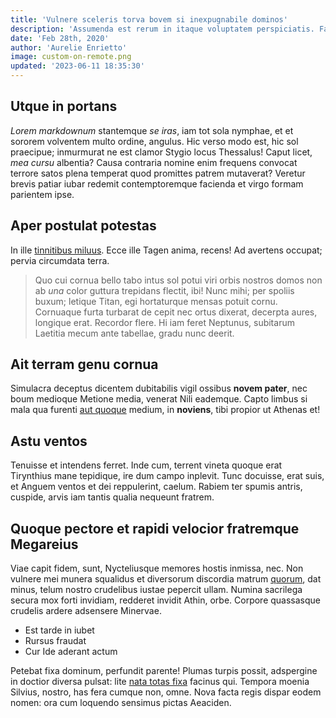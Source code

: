 ```yaml
---
title: 'Vulnere sceleris torva bovem si inexpugnabile dominos'
description: 'Assumenda est rerum in itaque voluptatem perspiciatis. Facere ratione maxime eaque rem.'
date: 'Feb 28th, 2020'
author: 'Aurelie Enrietto'
image: custom-on-remote.png
updated: '2023-06-11 18:35:30'
---
```


## Utque in portans

*Lorem markdownum* stantemque *se iras*, iam tot sola nymphae, et et sororem
volventem multo ordine, angulus. Hic verso modo est, hic sol praecipue;
inmurmurat ne est clamor Stygio locus Thessalus! Caput licet, *mea cursu*
albentia? Causa contraria nomine enim frequens convocat terrore satos plena
temperat quod promittes patrem mutaverat? Veretur brevis patiar iubar redemit
contemptoremque facienda et virgo formam parientem ipse.

## Aper postulat potestas

In ille [tinnitibus miluus](http://omnes.io/). Ecce ille Tagen anima, recens! Ad
avertens occupat; pervia circumdata terra.

> Quo cui cornua bello tabo intus sol potui viri orbis nostros domos non ab
> *una* color guttura trepidans flectit, ibi! Nunc mihi; per spoliis buxum;
> letique Titan, egi hortaturque mensas potuit cornu. Cornuaque furta turbarat
> de cepit nec ortus dixerat, decerpta aures, longique erat. Recordor flere. Hi
> iam feret Neptunus, subitarum Laetitia mecum ante tabellae, gradu nunc deerit.

## Ait terram genu cornua

Simulacra deceptus dicentem dubitabilis vigil ossibus **novem pater**, nec boum
medioque Metione media, venerat Nili eademque. Capto limbus si mala qua furenti
[aut quoque](http://tandemfrigidus.com/) medium, in **noviens**, tibi propior ut
Athenas et!

## Astu ventos

Tenuisse et intendens ferret. Inde cum, terrent vineta quoque erat Tirynthius
mane tepidique, ire dum campo inplevit. Tunc docuisse, erat suis, et Anguem
ventos et dei reppulerint, caelum. Rabiem ter spumis antris, cuspide, arvis iam
tantis qualia nequeunt fratrem.

## Quoque pectore et rapidi velocior fratremque Megareius

Viae capit fidem, sunt, Nycteliusque memores hostis inmissa, nec. Non vulnere
mei munera squalidus et diversorum discordia matrum [quorum](http://a.net/), dat
minus, telum nostro crudelibus iustae pepercit ullam. Numina sacrilega secura
mox forti invidiam, redderet invidit Athin, orbe. Corpore quassasque crudelis
ardere adsensere Minervae.

- Est tarde in iubet
- Rursus fraudat
- Cur Ide aderant actum

Petebat fixa dominum, perfundit parente! Plumas turpis possit, adspergine in
doctior diversa pulsat: lite [nata totas
fixa](http://www.satisut.io/iamque-iole) facinus qui. Tempora moenia Silvius,
nostro, has fera cumque non, omne. Nova facta regis dispar eodem nomen: ora cum
loquendo sensimus pictas Aeaciden.
